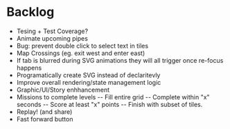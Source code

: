 # Backlog

- Tesing + Test Coverage?
- Animate upcoming pipes
- Bug: prevent double click to select text in tiles
- Map Crossings (eg. exit west and enter east)
- If tab is blurred during SVG animations they will all trigger once re-focus happens
- Programatically create SVG instead of declaritevly
- Improve overall rendering/state management logic
- Graphic/UI/Story enhhancement
- Missions to complete levels
  -- Fill entire grid
  -- Complete within "x" seconds
  -- Score at least "x" points
  -- Finish with subset of tiles.
- Replay! (and share)
- Fast forward button
